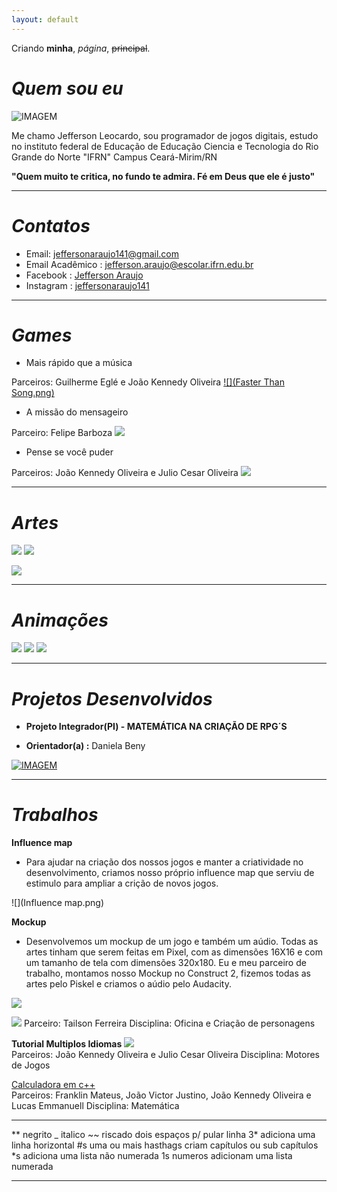 ```yaml
---
layout: default
---
```


Criando **minha**, _página_, ~~principal~~.

# _Quem sou eu_
![IMAGEM](Jefferson.jpg)

Me chamo Jefferson Leocardo, sou programador de jogos digitais, estudo no
instituto federal de Educação de Educação Ciencia e Tecnologia do 
Rio Grande do Norte "IFRN" Campus Ceará-Mirim/RN

**"Quem muito te critica, no fundo te admira. Fé em Deus que ele é justo"**

***

# _Contatos_

* Email: jeffersonaraujo141@gmail.com
* Email Acadêmico : jefferson.araujo@escolar.ifrn.edu.br
* Facebook : [Jefferson Araujo](https://www.facebook.com/profile.php?id=100005695811266/)
* Instagram : [jeffersonaraujo141](https://www.instagram.com/jeffersonaraujo141/)

***

# _Games_

* Mais rápido que a música 

Parceiros: Guilherme Eglé e João Kennedy Oliveira
[![](Faster Than Song.png)](https://jefferson141.github.io/Faster%20Than%20Song/)


* A missão do mensageiro

Parceiro: Felipe Barboza
[![](Jogo2.png)](https://jefferson141.github.io/A%20miss%C3%A3o%20do%20Mensageiro/)


* Pense se você puder

Parceiros: João Kennedy Oliveira e Julio Cesar Oliveira
[![](Jogo1.png)](https://jefferson141.github.io/Pense%20se%20voc%C3%AA%20puder/)


***

# _Artes_

![](Robô.png)                            ![](Textura-iloveimg-resized.png)

![](17.png)

***

# _Animações_

![](Animação-2.gif)  ![](Animação-1(Correndo)-.gif)  ![](Animação1.gif)


***

# _Projetos Desenvolvidos_

* **Projeto Integrador(PI) - MATEMÁTICA NA CRIAÇÃO DE RPG´S**

*  **Orientador(a) :** Daniela Beny

[![IMAGEM](BannerEXPOTEC.png)](https://drive.google.com/open?id=1v4zFWwxQ6Ng70GOFBaQHAZC14bfdrlWiP0zdXP3FPBM)



***

# _Trabalhos_



**Influence map**
* Para ajudar na criação dos nossos jogos e manter a criatividade no desenvolvimento, criamos nosso próprio
influence map que serviu de estimulo para ampliar a crição de novos jogos.

![](Influence map.png)


**Mockup**
* Desenvolvemos um mockup de um jogo e também um aúdio. Todas as artes tinham que serem feitas em Pixel, 
com as dimensões 16X16 e com um tamanho de tela com dimensões 320x180. Eu e meu parceiro de trabalho, montamos nosso
Mockup no Construct 2, fizemos todas as artes pelo Piskel e criamos o aúdio pelo Audacity.

![](Audacity.png)

[![](Mackupp.png)](https://jefferson141.github.io/Mockup/)
Parceiro: Tailson Ferreira
Disciplina: Oficina e Criação de personagens

**Tutorial Multiplos Idiomas**
[![](TutorialMultiIdioma.png)](https://drive.google.com/open?id=1bczwvJeXzpCUOJeaYsit2PXPMRPebd5P)   
Parceiros: João Kennedy Oliveira e Julio Cesar Oliveira
Disciplina: Motores de Jogos

[Calculadora em c++](https://drive.google.com/open?id=0B3htAGIN8ng2ZC1yQjZ6NUNuVTZYM29FS3FtWlRieXZ0U05r)   
Parceiros: Franklin Mateus, João Victor Justino, João Kennedy Oliveira e Lucas Emmanuell
Disciplina: Matemática

* * *

** negrito
_ italico
~~ riscado
  dois espaços p/ pular linha
3* adiciona uma linha horizontal
#s uma ou mais hasthags criam capítulos ou sub capítulos
*s adiciona uma lista não numerada
1s numeros adicionam uma lista numerada

* * *





